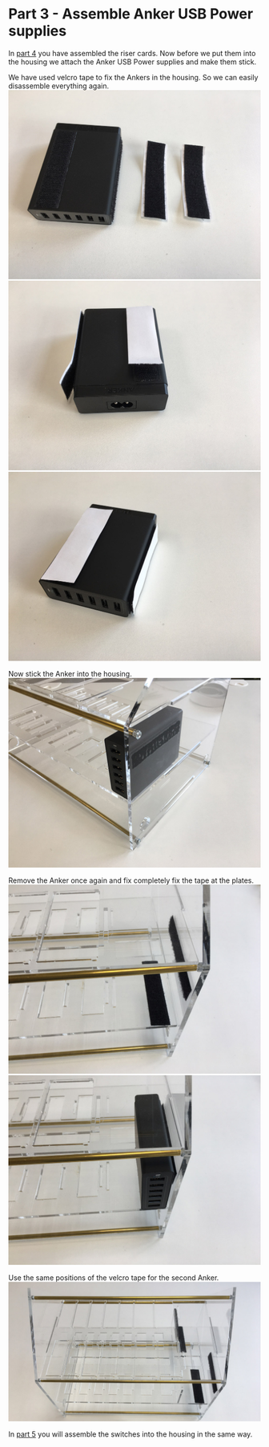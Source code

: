 # Part 3 - Assemble Anker USB Power supplies

In [part 4](./RISERCARDS.md) you have assembled the riser cards. Now before we put them into the housing we attach the Anker USB Power supplies and make them stick.

We have used velcro tape to fix the Ankers in the housing. So we can easily disassemble everything again.
![](images/anker01.jpg)
![](images/anker02.jpg)
![](images/anker03.jpg)

Now stick the Anker into the housing.
![](images/anker04.jpg)

Remove the Anker once again and fix completely fix the tape at the plates.
![](images/anker05.jpg)
![](images/anker06.jpg)

Use the same positions of the velcro tape for the second Anker.
![](images/anker07.jpg)

In [part 5](./SWITCHES.md) you will assemble the switches into the housing in the same way.
